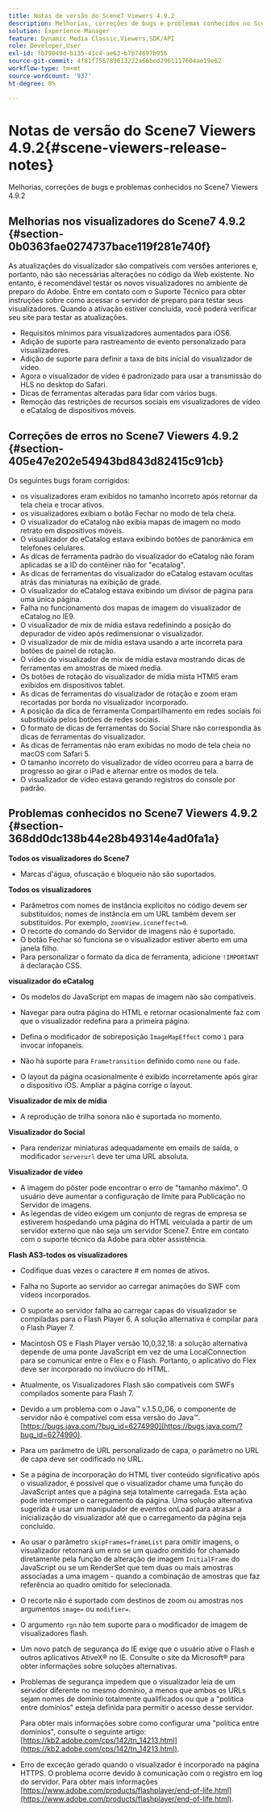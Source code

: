 ```yaml
---
title: Notas de versão do Scene7 Viewers 4.9.2
description: Melhorias, correções de bugs e problemas conhecidos no Scene7 Viewers 4.9.2
solution: Experience Manager
feature: Dynamic Media Classic,Viewers,SDK/API
role: Developer,User
exl-id: fb79049d-b135-41c4-ae63-b7b74697b956
source-git-commit: 4f81f755789613222a66bed2961117604ae19e62
workflow-type: tm+mt
source-wordcount: '937'
ht-degree: 0%

---
```


# Notas de versão do Scene7 Viewers 4.9.2{#scene-viewers-release-notes}

Melhorias, correções de bugs e problemas conhecidos no Scene7 Viewers 4.9.2

## Melhorias nos visualizadores do Scene7 4.9.2 {#section-0b0363fae0274737bace119f281e740f}

As atualizações do visualizador são compatíveis com versões anteriores e, portanto, não são necessárias alterações no código da Web existente. No entanto, é recomendável testar os novos visualizadores no ambiente de preparo do Adobe. Entre em contato com o Suporte Técnico para obter instruções sobre como acessar o servidor de preparo para testar seus visualizadores. Quando a ativação estiver concluída, você poderá verificar seu site para testar as atualizações.

* Requisitos mínimos para visualizadores aumentados para iOS6.
* Adição de suporte para rastreamento de evento personalizado para visualizadores.
* Adição de suporte para definir a taxa de bits inicial do visualizador de vídeo.
* Agora o visualizador de vídeo é padronizado para usar a transmissão do HLS no desktop do Safari.
* Dicas de ferramentas alteradas para lidar com vários bugs.
* Remoção das restrições de recursos sociais em visualizadores de vídeo e eCatalog de dispositivos móveis.

## Correções de erros no Scene7 Viewers 4.9.2 {#section-405e47e202e54943bd843d82415c91cb}

Os seguintes bugs foram corrigidos:

* os visualizadores eram exibidos no tamanho incorreto após retornar da tela cheia e trocar ativos.
* os visualizadores exibiam o botão Fechar no modo de tela cheia.
* O visualizador do eCatalog não exibia mapas de imagem no modo retrato em dispositivos móveis.
* O visualizador do eCatalog estava exibindo botões de panorâmica em telefones celulares.
* As dicas de ferramenta padrão do visualizador do eCatalog não foram aplicadas se a ID do contêiner não for &quot;ecatalog&quot;.
* As dicas de ferramentas do visualizador do eCatalog estavam ocultas atrás das miniaturas na exibição de grade.
* O visualizador do eCatalog estava exibindo um divisor de página para uma única página.
* Falha no funcionamento dos mapas de imagem do visualizador de eCatalog no IE9.
* O visualizador de mix de mídia estava redefinindo a posição do depurador de vídeo após redimensionar o visualizador.
* O visualizador de mix de mídia estava usando a arte incorreta para botões de painel de rotação.
* O vídeo do visualizador de mix de mídia estava mostrando dicas de ferramentas em amostras de mixed media.
* Os botões de rotação do visualizador de mídia mista HTMl5 eram exibidos em dispositivos tablet.
* As dicas de ferramentas do visualizador de rotação e zoom eram recortadas por borda no visualizador incorporado.
* A posição da dica de ferramenta Compartilhamento em redes sociais foi substituída pelos botões de redes sociais.
* O formato de dicas de ferramentas do Social Share não correspondia às dicas de ferramentas do visualizador.
* As dicas de ferramentas não eram exibidas no modo de tela cheia no macOS com Safari 5.
* O tamanho incorreto do visualizador de vídeo ocorreu para a barra de progresso ao girar o iPad e alternar entre os modos de tela.
* O visualizador de vídeo estava gerando registros do console por padrão.

## Problemas conhecidos no Scene7 Viewers 4.9.2 {#section-368dd0dc138b44e28b49314e4ad0fa1a}

**Todos os visualizadores do Scene7**

* Marcas d&#39;água, ofuscação e bloqueio não são suportados.

**Todos os visualizadores**

* Parâmetros com nomes de instância explícitos no código devem ser substituídos; nomes de instância em um URL também devem ser substituídos. Por exemplo, `zoomView.iconeffect=0`.
* O recorte do comando do Servidor de imagens não é suportado.
* O botão Fechar só funciona se o visualizador estiver aberto em uma janela filho.
* Para personalizar o formato da dica de ferramenta, adicione `!IMPORTANT` à declaração CSS.

**visualizador do eCatalog**

* Os modelos do JavaScript em mapas de imagem não são compatíveis.
* Navegar para outra página do HTML e retornar ocasionalmente faz com que o visualizador redefina para a primeira página.
* Defina o modificador de sobreposição `ImageMapEffect` como `1` para invocar infopanels.

* Não há suporte para `Frametransition` definido como `none` ou `fade`.

* O layout da página ocasionalmente é exibido incorretamente após girar o dispositivo iOS. Ampliar a página corrige o layout.

**Visualizador de mix de mídia**

* A reprodução de trilha sonora não é suportada no momento.

**Visualizador do Social**

* Para renderizar miniaturas adequadamente em emails de saída, o modificador `serverurl` deve ter uma URL absoluta.

**Visualizador de vídeo**

* A imagem do pôster pode encontrar o erro de &quot;tamanho máximo&quot;. O usuário deve aumentar a configuração de limite para Publicação no Servidor de imagens.
* As legendas de vídeo exigem um conjunto de regras de empresa se estiverem hospedando uma página do HTML veiculada a partir de um servidor externo que não seja um servidor Scene7. Entre em contato com o suporte técnico da Adobe para obter assistência.

**Flash AS3-todos os visualizadores**

* Codifique duas vezes o caractere # em nomes de ativos.
* Falha no Suporte ao servidor ao carregar animações do SWF com vídeos incorporados.
* O suporte ao servidor falha ao carregar capas do visualizador se compiladas para o Flash Player 6. A solução alternativa é compilar para o Flash Player 7.
* Macintosh OS e Flash Player versão 10,0,32,18: a solução alternativa depende de uma ponte JavaScript em vez de uma LocalConnection para se comunicar entre o Flex e o Flash. Portanto, o aplicativo do Flex deve ser incorporado no invólucro do HTML.
* Atualmente, os Visualizadores Flash são compatíveis com SWFs compilados somente para Flash 7.
* Devido a um problema com o Java™ v.1.5.0_06, o componente de servidor não é compatível com essa versão do Java™. [https://bugs.java.com/?bug_id=6274990](https://bugs.java.com/?bug_id=6274990).
* Para um parâmetro de URL personalizado de capa, o parâmetro no URL de capa deve ser codificado no URL.
* Se a página de incorporação do HTML tiver conteúdo significativo após o visualizador, é possível que o visualizador chame uma função do JavaScript antes que a página seja totalmente carregada. Esta ação pode interromper o carregamento da página. Uma solução alternativa sugerida é usar um manipulador de eventos onLoad para atrasar a inicialização do visualizador até que o carregamento da página seja concluído.
* Ao usar o parâmetro `skipFrames=frameList` para omitir imagens, o visualizador retornará um erro se um quadro omitido for chamado diretamente pela função de alteração de imagem `InitialFrame` do JavaScript ou se um RenderSet que tem duas ou mais amostras associadas a uma imagem - quando a combinação de amostras que faz referência ao quadro omitido for selecionada.

* O recorte não é suportado com destinos de zoom ou amostras nos argumentos `image=` ou `modifier=`.

* O argumento `rgn` não tem suporte para o modificador de imagem de visualizadores flash.
* Um novo patch de segurança do IE exige que o usuário ative o Flash e outros aplicativos AtiveX® no IE. Consulte o site da Microsoft® para obter informações sobre soluções alternativas.
* Problemas de segurança impedem que o visualizador leia de um servidor diferente no mesmo domínio, a menos que ambos os URLs sejam nomes de domínio totalmente qualificados ou que a &quot;política entre domínios&quot; esteja definida para permitir o acesso desse servidor.


  Para obter mais informações sobre como configurar uma &quot;política entre domínios&quot;, consulte o seguinte artigo: [https://kb2.adobe.com/cps/142/tn_14213.html](https://kb2.adobe.com/cps/142/tn_14213.html).

* Erro de exceção gerado quando o visualizador é incorporado na página HTTPS. O problema ocorre devido à comunicação com o registro em log do servidor. Para obter mais informações [https://www.adobe.com/products/flashplayer/end-of-life.html](https://www.adobe.com/products/flashplayer/end-of-life.html).
